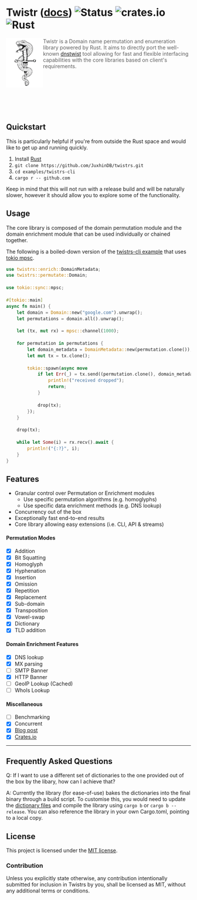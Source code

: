 # Twistr ([docs](https://docs.rs/twistrs)) ![Status](https://img.shields.io/static/v1?label=Status&message=beta&color=orange) ![crates.io](https://img.shields.io/crates/v/twistrs.svg) ![Rust](https://github.com/JuxhinDB/twistrs/workflows/Rust/badge.svg?branch=master) 

<img align="left" width="20%" height="20%" src="res/logo-x1024.png">

> Twistr is a Domain name permutation and enumeration library powered by Rust. It aims to directly port the well-known [dnstwist](https://github.com/elceef/dnstwist) tool allowing for fast and flexible interfacing capabilities with the core libraries based on client's requirements.

<br/><br/><br/><br/><br/><br/>

## Quickstart

This is particularly helpful if you're from outside the Rust space and would like to get up and running quickly. 

1. Install [Rust](https://www.rust-lang.org/tools/install)
2. `git clone https://github.com/JuxhinDB/twistrs.git`
3. `cd examples/twistrs-cli`
4. `cargo r -- github.com`

Keep in mind that this will not run with a release build and will be naturally slower, however it should allow you to explore some of the functionality.

## Usage

The core library is composed of the domain permutation module and the domain enrichment module that can be used individually or chained together.

The following is a boiled-down version of the [twistrs-cli example](examples/twistrs-cli/src/main.rs) that uses [tokio mpsc](https://docs.rs/tokio/0.2.22/tokio/sync/mpsc/index.html).

```rust
use twistrs::enrich::DomainMetadata;
use twistrs::permutate::Domain;

use tokio::sync::mpsc;

#[tokio::main]
async fn main() {
    let domain = Domain::new("google.com").unwrap();
    let permutations = domain.all().unwrap();

    let (tx, mut rx) = mpsc::channel(1000);

    for permutation in permutations {
        let domain_metadata = DomainMetadata::new(permutation.clone());
        let mut tx = tx.clone();

        tokio::spawn(async move
            if let Err(_) = tx.send((permutation.clone(), domain_metadata.dns_resolvable().await)).await {
                println!("received dropped");
                return;
            }

            drop(tx);
        });
    }

    drop(tx);

    while let Some(i) = rx.recv().await {
        println!("{:?}", i);
    }
}
```

## Features

- Granular control over Permutation or Enrichment modules
  + Use specific permutation algorithms (e.g. homoglyphs)
  + Use specific data enrichment methods (e.g. DNS lookup)
- Concurrency out of the box
- Exceptionally fast end-to-end results
- Core library allowing easy extensions (i.e. CLI, API & streams)

#### Permutation Modes

- [x] Addition
- [x] Bit Squatting
- [x] Homoglyph
- [x] Hyphenation
- [x] Insertion
- [x] Omission
- [x] Repetition
- [x] Replacement
- [x] Sub-domain
- [x] Transposition
- [x] Vowel-swap
- [x] Dictionary
- [x] TLD addition

#### Domain Enrichment Features

- [x] DNS lookup
- [x] MX parsing
- [ ] SMTP Banner
- [x] HTTP Banner
- [ ] GeoIP Lookup (Cached)
- [ ] WhoIs Lookup

#### Miscellaneous

- [ ] Benchmarking
- [x] Concurrent
- [x] [Blog post](https://blog.digital-horror.com/twistrs)
- [x] [Crates.io](https://crates.io/crates/twistrs)

---

## Frequently Asked Questions

Q: If I want to use a different set of dictionaries to the one provided out of the box by the libary, how can I achieve that?

A: Currently the library (for ease-of-use) bakes the dictionaries into the final binary through a build script. To customise this, you would need to update the [dictionary files](./twistrs/dictionaries/) and compile the library using `cargo b` or `cargo b --release`. You can also reference the library in your own Cargo.toml, pointing to a local copy.

## License

This project is licensed under the [MIT license](LICENSE).

### Contribution

Unless you explicitly state otherwise, any contribution intentionally submitted
for inclusion in Twistrs by you, shall be licensed as MIT, without any additional
terms or conditions.
